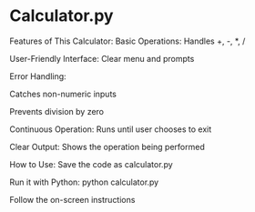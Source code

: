 # Calculator.py
Features of This Calculator:
Basic Operations: Handles +, -, *, /

User-Friendly Interface: Clear menu and prompts

Error Handling:

Catches non-numeric inputs

Prevents division by zero

Continuous Operation: Runs until user chooses to exit

Clear Output: Shows the operation being performed

How to Use:
Save the code as calculator.py

Run it with Python: python calculator.py

Follow the on-screen instructions
